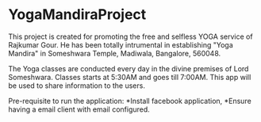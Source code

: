 # YogaMandiraProject
This project is created for promoting the free and selfless YOGA service of Rajkumar Gour. He has been totally intrumental in establishing "Yoga Mandira" in Someshwara Temple, Madiwala, Bangalore, 560048.

The Yoga classes are conducted every day in the divine premises of Lord Someshwara. Classes starts at 5:30AM and goes till 7:00AM. This app will be used to share information to the users.

Pre-requisite to run the application:
*Install facebook application,
*Ensure having a email client with email configured.